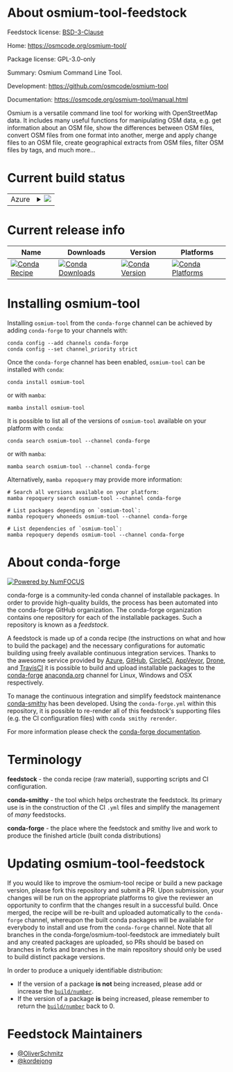 About osmium-tool-feedstock
===========================

Feedstock license: [BSD-3-Clause](https://github.com/conda-forge/osmium-tool-feedstock/blob/main/LICENSE.txt)

Home: https://osmcode.org/osmium-tool/

Package license: GPL-3.0-only

Summary: Osmium Command Line Tool.

Development: https://github.com/osmcode/osmium-tool

Documentation: https://osmcode.org/osmium-tool/manual.html

Osmium is a versatile command line tool for working with OpenStreetMap data.
It includes many useful functions for manipulating OSM data, e.g. get
information about an OSM file, show the differences between OSM files, convert
OSM files from one format into another, merge and apply change files to an OSM
file, create geographical extracts from OSM files, filter OSM files by tags,
and much more...


Current build status
====================


<table>
    
  <tr>
    <td>Azure</td>
    <td>
      <details>
        <summary>
          <a href="https://dev.azure.com/conda-forge/feedstock-builds/_build/latest?definitionId=16007&branchName=main">
            <img src="https://dev.azure.com/conda-forge/feedstock-builds/_apis/build/status/osmium-tool-feedstock?branchName=main">
          </a>
        </summary>
        <table>
          <thead><tr><th>Variant</th><th>Status</th></tr></thead>
          <tbody><tr>
              <td>linux_64</td>
              <td>
                <a href="https://dev.azure.com/conda-forge/feedstock-builds/_build/latest?definitionId=16007&branchName=main">
                  <img src="https://dev.azure.com/conda-forge/feedstock-builds/_apis/build/status/osmium-tool-feedstock?branchName=main&jobName=linux&configuration=linux%20linux_64_" alt="variant">
                </a>
              </td>
            </tr><tr>
              <td>osx_64</td>
              <td>
                <a href="https://dev.azure.com/conda-forge/feedstock-builds/_build/latest?definitionId=16007&branchName=main">
                  <img src="https://dev.azure.com/conda-forge/feedstock-builds/_apis/build/status/osmium-tool-feedstock?branchName=main&jobName=osx&configuration=osx%20osx_64_" alt="variant">
                </a>
              </td>
            </tr><tr>
              <td>osx_arm64</td>
              <td>
                <a href="https://dev.azure.com/conda-forge/feedstock-builds/_build/latest?definitionId=16007&branchName=main">
                  <img src="https://dev.azure.com/conda-forge/feedstock-builds/_apis/build/status/osmium-tool-feedstock?branchName=main&jobName=osx&configuration=osx%20osx_arm64_" alt="variant">
                </a>
              </td>
            </tr><tr>
              <td>win_64</td>
              <td>
                <a href="https://dev.azure.com/conda-forge/feedstock-builds/_build/latest?definitionId=16007&branchName=main">
                  <img src="https://dev.azure.com/conda-forge/feedstock-builds/_apis/build/status/osmium-tool-feedstock?branchName=main&jobName=win&configuration=win%20win_64_" alt="variant">
                </a>
              </td>
            </tr>
          </tbody>
        </table>
      </details>
    </td>
  </tr>
</table>

Current release info
====================

| Name | Downloads | Version | Platforms |
| --- | --- | --- | --- |
| [![Conda Recipe](https://img.shields.io/badge/recipe-osmium--tool-green.svg)](https://anaconda.org/conda-forge/osmium-tool) | [![Conda Downloads](https://img.shields.io/conda/dn/conda-forge/osmium-tool.svg)](https://anaconda.org/conda-forge/osmium-tool) | [![Conda Version](https://img.shields.io/conda/vn/conda-forge/osmium-tool.svg)](https://anaconda.org/conda-forge/osmium-tool) | [![Conda Platforms](https://img.shields.io/conda/pn/conda-forge/osmium-tool.svg)](https://anaconda.org/conda-forge/osmium-tool) |

Installing osmium-tool
======================

Installing `osmium-tool` from the `conda-forge` channel can be achieved by adding `conda-forge` to your channels with:

```
conda config --add channels conda-forge
conda config --set channel_priority strict
```

Once the `conda-forge` channel has been enabled, `osmium-tool` can be installed with `conda`:

```
conda install osmium-tool
```

or with `mamba`:

```
mamba install osmium-tool
```

It is possible to list all of the versions of `osmium-tool` available on your platform with `conda`:

```
conda search osmium-tool --channel conda-forge
```

or with `mamba`:

```
mamba search osmium-tool --channel conda-forge
```

Alternatively, `mamba repoquery` may provide more information:

```
# Search all versions available on your platform:
mamba repoquery search osmium-tool --channel conda-forge

# List packages depending on `osmium-tool`:
mamba repoquery whoneeds osmium-tool --channel conda-forge

# List dependencies of `osmium-tool`:
mamba repoquery depends osmium-tool --channel conda-forge
```


About conda-forge
=================

[![Powered by
NumFOCUS](https://img.shields.io/badge/powered%20by-NumFOCUS-orange.svg?style=flat&colorA=E1523D&colorB=007D8A)](https://numfocus.org)

conda-forge is a community-led conda channel of installable packages.
In order to provide high-quality builds, the process has been automated into the
conda-forge GitHub organization. The conda-forge organization contains one repository
for each of the installable packages. Such a repository is known as a *feedstock*.

A feedstock is made up of a conda recipe (the instructions on what and how to build
the package) and the necessary configurations for automatic building using freely
available continuous integration services. Thanks to the awesome service provided by
[Azure](https://azure.microsoft.com/en-us/services/devops/), [GitHub](https://github.com/),
[CircleCI](https://circleci.com/), [AppVeyor](https://www.appveyor.com/),
[Drone](https://cloud.drone.io/welcome), and [TravisCI](https://travis-ci.com/)
it is possible to build and upload installable packages to the
[conda-forge](https://anaconda.org/conda-forge) [anaconda.org](https://anaconda.org/)
channel for Linux, Windows and OSX respectively.

To manage the continuous integration and simplify feedstock maintenance
[conda-smithy](https://github.com/conda-forge/conda-smithy) has been developed.
Using the ``conda-forge.yml`` within this repository, it is possible to re-render all of
this feedstock's supporting files (e.g. the CI configuration files) with ``conda smithy rerender``.

For more information please check the [conda-forge documentation](https://conda-forge.org/docs/).

Terminology
===========

**feedstock** - the conda recipe (raw material), supporting scripts and CI configuration.

**conda-smithy** - the tool which helps orchestrate the feedstock.
                   Its primary use is in the construction of the CI ``.yml`` files
                   and simplify the management of *many* feedstocks.

**conda-forge** - the place where the feedstock and smithy live and work to
                  produce the finished article (built conda distributions)


Updating osmium-tool-feedstock
==============================

If you would like to improve the osmium-tool recipe or build a new
package version, please fork this repository and submit a PR. Upon submission,
your changes will be run on the appropriate platforms to give the reviewer an
opportunity to confirm that the changes result in a successful build. Once
merged, the recipe will be re-built and uploaded automatically to the
`conda-forge` channel, whereupon the built conda packages will be available for
everybody to install and use from the `conda-forge` channel.
Note that all branches in the conda-forge/osmium-tool-feedstock are
immediately built and any created packages are uploaded, so PRs should be based
on branches in forks and branches in the main repository should only be used to
build distinct package versions.

In order to produce a uniquely identifiable distribution:
 * If the version of a package **is not** being increased, please add or increase
   the [``build/number``](https://docs.conda.io/projects/conda-build/en/latest/resources/define-metadata.html#build-number-and-string).
 * If the version of a package **is** being increased, please remember to return
   the [``build/number``](https://docs.conda.io/projects/conda-build/en/latest/resources/define-metadata.html#build-number-and-string)
   back to 0.

Feedstock Maintainers
=====================

* [@OliverSchmitz](https://github.com/OliverSchmitz/)
* [@kordejong](https://github.com/kordejong/)


